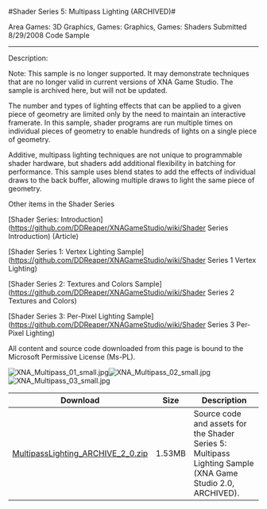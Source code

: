 #Shader Series 5: Multipass Lighting (ARCHIVED)#

Area
Games: 3D Graphics, Games: Graphics, Games: Shaders
Submitted
8/29/2008
Code Sample

---

Description:

Note: This sample is no longer supported. It may demonstrate techniques that are no longer valid in current versions of XNA Game Studio. The sample is archived here, but will not be updated.

The number and types of lighting effects that can be applied to a given piece of geometry are limited only by the need to maintain an interactive framerate. In this sample, shader programs are run multiple times on individual pieces of geometry to enable hundreds of lights on a single piece of geometry.

Additive, multipass lighting techniques are not unique to programmable shader hardware, but shaders add additional flexibility in batching for performance. This sample uses blend states to add the effects of individual draws to the back buffer, allowing multiple draws to light the same piece of geometry.

Other items in the Shader Series

[Shader Series: Introduction](https://github.com/DDReaper/XNAGameStudio/wiki/Shader Series Introduction) (Article)

[Shader Series 1: Vertex Lighting Sample](https://github.com/DDReaper/XNAGameStudio/wiki/Shader Series 1 Vertex Lighting)

[Shader Series 2: Textures and Colors Sample](https://github.com/DDReaper/XNAGameStudio/wiki/Shader Series 2 Textures and Colors)

[Shader Series 3: Per-Pixel Lighting Sample](https://github.com/DDReaper/XNAGameStudio/wiki/Shader Series 3 Per-Pixel Lighting)


All content and source code downloaded from this page is bound to the Microsoft Permissive License (Ms-PL).

![XNA_Multipass_01_small.jpg](https://github.com/DDReaper/XNAGameStudio/blob/master/Images/XNA_Multipass_01_small.jpg)![XNA_Multipass_02_small.jpg](https://github.com/DDReaper/XNAGameStudio/blob/master/Images/XNA_Multipass_02_small.jpg)![XNA_Multipass_03_small.jpg](https://github.com/DDReaper/XNAGameStudio/blob/master/Images/XNA_Multipass_03_small.jpg)

	
	
Download | Size | Description
---|---|---|
[MultipassLighting_ARCHIVE_2_0.zip](https://github.com/DDReaper/XNAGameStudio/blob/master/Samples/MultipassLighting_ARCHIVE_2_0.zip?raw=true) | 1.53MB | Source code and assets for the Shader Series 5: Multipass Lighting Sample (XNA Game Studio 2.0, ARCHIVED). 